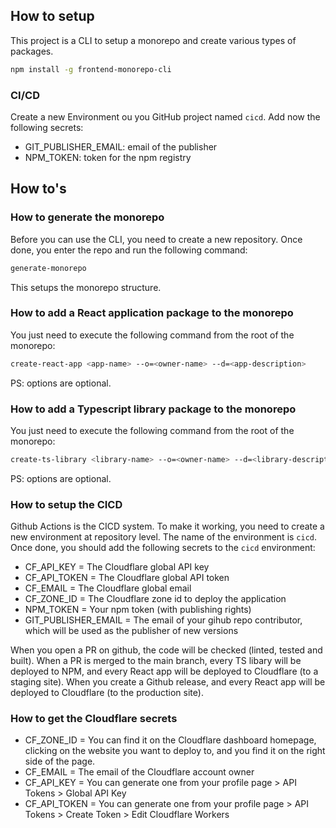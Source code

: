 ## How to setup
This project is a CLI to setup a monorepo and create various types of packages.

```sh
npm install -g frontend-monorepo-cli
```

### CI/CD
Create a new Environment ou you GitHub project named `cicd`.
Add now the following secrets:
- GIT_PUBLISHER_EMAIL: email of the publisher
- NPM_TOKEN: token for the npm registry

## How to's
### How to generate the monorepo
Before you can use the CLI, you need to create a new repository.
Once done, you enter the repo and run the following command:
```sh
generate-monorepo
```
This setups the monorepo structure.

### How to add a React application package to the monorepo
You just need to execute the following command from the root of the monorepo:
```sh
create-react-app <app-name> --o=<owner-name> --d=<app-description>
```
PS: options are optional.

### How to add a Typescript library package to the monorepo
You just need to execute the following command from the root of the monorepo:
```sh
create-ts-library <library-name> --o=<owner-name> --d=<library-description>
```
PS: options are optional.

### How to setup the CICD
Github Actions is the CICD system.
To make it working, you need to create a new environment at repository level.
The name of the environment is `cicd`.
Once done, you should add the following secrets to the `cicd` environment:
- CF_API_KEY = The Cloudflare global API key 
- CF_API_TOKEN = The Cloudflare global API token
- CF_EMAIL = The Cloudflare global email
- CF_ZONE_ID = The Cloudflare zone id to deploy the application 
- NPM_TOKEN = Your npm token (with publishing rights)
- GIT_PUBLISHER_EMAIL = The email of your gihub repo contributor, which will be used as the publisher of new versions

When you open a PR on github, the code will be checked (linted, tested and built).
When a PR is merged to the main branch, every TS libary will be deployed to NPM, and every React app will be deployed to Cloudflare (to a staging site).
When you create a Github release, and every React app will be deployed to Cloudflare (to the production site).

### How to get the Cloudflare secrets
- CF_ZONE_ID = You can find it on the Cloudflare dashboard homepage, clicking on the website you want to deploy to, and you find it on the right side of the page.
- CF_EMAIL = The email of the Cloudflare account owner
- CF_API_KEY = You can generate one from your profile page > API Tokens > Global API Key
- CF_API_TOKEN = You can generate one from your profile page > API Tokens > Create Token > Edit Cloudflare Workers

